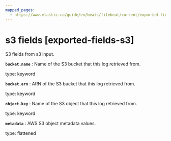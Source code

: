 ```yaml
---
mapped_pages:
  - https://www.elastic.co/guide/en/beats/filebeat/current/exported-fields-s3.html
---
```


# s3 fields [exported-fields-s3]

S3 fields from s3 input.

**`bucket.name`**
:   Name of the S3 bucket that this log retrieved from.

type: keyword


**`bucket.arn`**
:   ARN of the S3 bucket that this log retrieved from.

type: keyword


**`object.key`**
:   Name of the S3 object that this log retrieved from.

type: keyword


**`metadata`**
:   AWS S3 object metadata values.

type: flattened


